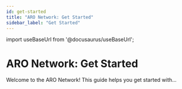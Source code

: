 ```yaml
---
id: get-started
title: "ARO Network: Get Started"
sidebar_label: "Get Started"
---
```

import useBaseUrl from '@docusaurus/useBaseUrl';

# ARO Network: Get Started
Welcome to the ARO Network! This guide helps you get started with...
